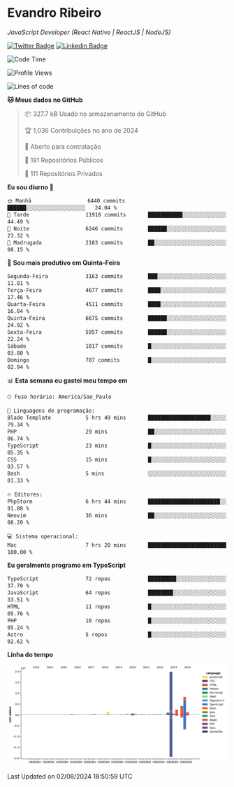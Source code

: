 # Evandro **Ribeiro**

*JavaScript Developer (React Native | ReactJS | NodeJS)*

[![Twitter Badge](https://img.shields.io/badge/-@ribeiroevandro-201B2D?style=flat-square&labelColor=201B2D&logo=twitter&logoColor=white&link=https://twitter.com/ribeiroevandro)](https://twitter.com/ribeiroevandro) 
[![Linkedin Badge](https://img.shields.io/badge/-Evandro%20Ribeiro-201B2D?style=flat-square&logo=Linkedin&logoColor=white&link=https://www.linkedin.com/in/ribeiroevandro)](https://www.linkedin.com/in/ribeiroevandro) 


<!--START_SECTION:waka-->
![Code Time](http://img.shields.io/badge/Code%20Time-4%2C033%20hrs%2041%20mins-blue)

![Profile Views](http://img.shields.io/badge/Visualizac%C3%B5es%20do%20perfil-9-blue)

![Lines of code](https://img.shields.io/badge/Desde%20o%20Hello%20World%20eu%20escrevi-40.1%20million%20linhas%20de%20c%C3%B3digo-blue)

**🐱 Meus dados no GitHub** 

> 📦 327.7 kB Usado no armazenamento do GitHub 
 > 
> 🏆 1,036 Contribuições no ano de 2024
 > 
> 💼 Aberto para contratação
 > 
> 📜 191 Repositórios Públicos 
 > 
> 🔑 111 Repositórios Privados 
 > 
**Eu sou diurno 🐤** 

```text
🌞 Manhã                  6440 commits        ██████░░░░░░░░░░░░░░░░░░░   24.04 % 
🌆 Tarde                  11918 commits       ███████████░░░░░░░░░░░░░░   44.49 % 
🌃 Noite                  6246 commits        ██████░░░░░░░░░░░░░░░░░░░   23.32 % 
🌙 Madrugada              2183 commits        ██░░░░░░░░░░░░░░░░░░░░░░░   08.15 % 
```
📅 **Sou mais produtivo em Quinta-Feira** 

```text
Segunda-Feira            3163 commits        ███░░░░░░░░░░░░░░░░░░░░░░   11.81 % 
Terça-Feira              4677 commits        ████░░░░░░░░░░░░░░░░░░░░░   17.46 % 
Quarta-Feira             4511 commits        ████░░░░░░░░░░░░░░░░░░░░░   16.84 % 
Quinta-Feira             6675 commits        ██████░░░░░░░░░░░░░░░░░░░   24.92 % 
Sexta-Feira              5957 commits        ██████░░░░░░░░░░░░░░░░░░░   22.24 % 
Sábado                   1017 commits        █░░░░░░░░░░░░░░░░░░░░░░░░   03.80 % 
Domingo                  787 commits         █░░░░░░░░░░░░░░░░░░░░░░░░   02.94 % 
```


📊 **Esta semana eu gastei meu tempo em** 

```text
🕑︎ Fuso horário: America/Sao_Paulo

💬 Linguagens de programação: 
Blade Template           5 hrs 49 mins       ████████████████████░░░░░   79.34 % 
PHP                      29 mins             ██░░░░░░░░░░░░░░░░░░░░░░░   06.74 % 
TypeScript               23 mins             █░░░░░░░░░░░░░░░░░░░░░░░░   05.35 % 
CSS                      15 mins             █░░░░░░░░░░░░░░░░░░░░░░░░   03.57 % 
Bash                     5 mins              ░░░░░░░░░░░░░░░░░░░░░░░░░   01.33 % 

🔥 Editores: 
PhpStorm                 6 hrs 44 mins       ███████████████████████░░   91.80 % 
Neovim                   36 mins             ██░░░░░░░░░░░░░░░░░░░░░░░   08.20 % 

💻 Sistema operacional: 
Mac                      7 hrs 20 mins       █████████████████████████   100.00 % 
```

**Eu geralmente programo em TypeScript** 

```text
TypeScript               72 repos            █████████░░░░░░░░░░░░░░░░   37.70 % 
JavaScript               64 repos            ████████░░░░░░░░░░░░░░░░░   33.51 % 
HTML                     11 repos            █░░░░░░░░░░░░░░░░░░░░░░░░   05.76 % 
PHP                      10 repos            █░░░░░░░░░░░░░░░░░░░░░░░░   05.24 % 
Astro                    5 repos             █░░░░░░░░░░░░░░░░░░░░░░░░   02.62 % 
```



**Linha do tempo**

![Lines of Code chart](https://raw.githubusercontent.com/ribeiroevandro/ribeiroevandro/main/assets/bar_graph.png)


 Last Updated on 02/08/2024 18:50:59 UTC
<!--END_SECTION:waka-->
